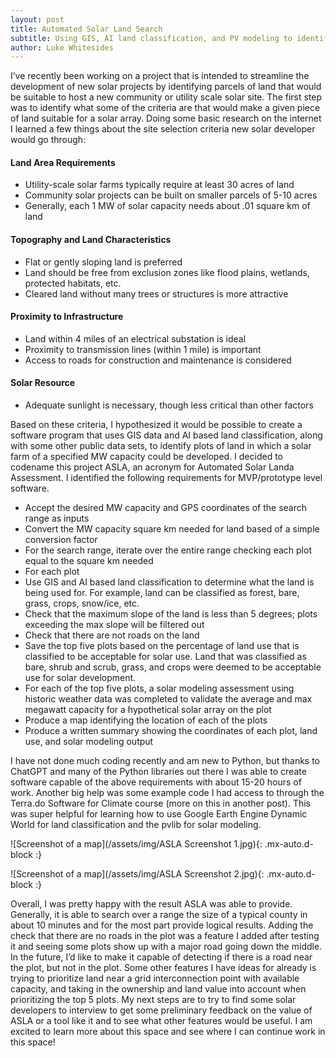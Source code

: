 ```yaml
---
layout: post
title: Automated Solar Land Search
subtitle: Using GIS, AI land classification, and PV modeling to identify new sites for solar development
author: Luke Whitesides
---
```


I’ve recently been working on a project that is intended to streamline the development of new solar projects by identifying parcels of land that would be suitable to host a new community or utility scale solar site. The first step was to identify what some of the criteria are that would make a given piece of land suitable for a solar array. Doing some basic research on the internet I learned a few things about the site selection criteria new solar developer would go through:

#### Land Area Requirements
* Utility-scale solar farms typically require at least 30 acres of land
* Community solar projects can be built on smaller parcels of 5-10 acres
* Generally, each 1 MW of solar capacity needs about .01 square km of land
#### Topography and Land Characteristics
* Flat or gently sloping land is preferred
* Land should be free from exclusion zones like flood plains, wetlands, protected habitats, etc.
* Cleared land without many trees or structures is more attractive
#### Proximity to Infrastructure
* Land within 4 miles of an electrical substation is ideal
* Proximity to transmission lines (within 1 mile) is important
* Access to roads for construction and maintenance is considered
#### Solar Resource
* Adequate sunlight is necessary, though less critical than other factors

Based on these criteria, I hypothesized it would be possible to create a software program that uses GIS data and AI based land classification, along with some other public data sets, to identify plots of land in which a solar farm of a specified MW capacity could be developed. I decided to codename this project ASLA, an acronym for Automated Solar Landa Assessment. I identified the following requirements for MVP/prototype level software. 
* Accept the desired MW capacity and GPS coordinates of the search range as inputs
* Convert the MW capacity square km needed for land based of a simple conversion factor
* For the search range, iterate over the entire range checking each plot equal to the square km needed
* For each plot
 * Use GIS and AI based land classification to determine what the land is being used for. For example, land can be classified as forest, bare, grass, crops, snow/ice, etc. 
 * Check that the maximum slope of the land is less than 5 degrees; plots exceeding the max slope will be filtered out
 * Check that there are not roads on the land
 * Save the top five plots based on the percentage of land use that is classified to be acceptable for solar use. Land that was classified as bare, shrub and scrub, grass, and crops were deemed to be acceptable use for solar development.
* For each of the top five plots, a solar modeling assessment using historic weather data was completed to validate the average and max megawatt capacity for a hypothetical solar array on the plot
 * Produce a map identifying the location of each of the plots
 * Produce a written summary showing the coordinates of each plot, land use, and solar modeling output

I have not done much coding recently and am new to Python, but thanks to ChatGPT and many of the Python libraries out there I was able to create software capable of the above requirements with about 15-20 hours of work. Another big help was some example code I had access to through the Terra.do Software for Climate course (more on this in another post). This was super helpful for learning how to use Google Earth Engine Dynamic World for land classification and the pvlib for solar modeling.

![Screenshot of a map](/assets/img/ASLA Screenshot 1.jpg){: .mx-auto.d-block :}

![Screenshot of a map](/assets/img/ASLA Screenshot 2.jpg){: .mx-auto.d-block :}

Overall, I was pretty happy with the result ASLA was able to provide. Generally, it is able to search over a range the size of a typical county in about 10 minutes and for the most part provide logical results. Adding the check that there are no roads in the plot was a feature I added after testing it and seeing some plots show up with a major road going down the middle. In the future, I’d like to make it capable of detecting if there is a road near the plot, but not in the plot. Some other features I have ideas for already is trying to prioritize land near a grid interconnection point with available capacity, and taking in the ownership and land value into account when prioritizing the top 5 plots. My next steps are to try to find some solar developers to interview to get some preliminary feedback on the value of ASLA or a tool like it and to see what other features would be useful. I am excited to learn more about this space and see where I can continue work in this space!
